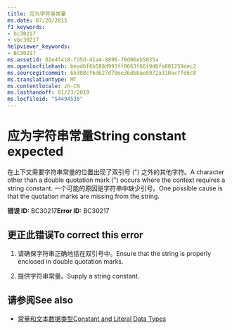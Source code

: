 ```yaml
---
title: 应为字符串常量
ms.date: 07/20/2015
f1_keywords:
- bc30217
- vbc30217
helpviewer_keywords:
- BC30217
ms.assetid: 02e4f418-fd5d-41a4-8896-70d06eb5035a
ms.openlocfilehash: bead6f6b588d993ff0663f66f9d6fa801259dec2
ms.sourcegitcommit: 6b308cf6d627d78ee36dbbae8972a310ac7fd6c8
ms.translationtype: MT
ms.contentlocale: zh-CN
ms.lasthandoff: 01/23/2019
ms.locfileid: "54494530"
---
```

# <a name="string-constant-expected"></a><span data-ttu-id="b2ab6-102">应为字符串常量</span><span class="sxs-lookup"><span data-stu-id="b2ab6-102">String constant expected</span></span>
<span data-ttu-id="b2ab6-103">在上下文需要字符串常量的位置出现了双引号 (") 之外的其他字符。</span><span class="sxs-lookup"><span data-stu-id="b2ab6-103">A character other than a double quotation mark (") occurs where the context requires a string constant.</span></span> <span data-ttu-id="b2ab6-104">一个可能的原因是字符串中缺少引号。</span><span class="sxs-lookup"><span data-stu-id="b2ab6-104">One possible cause is that the quotation marks are missing from the string.</span></span>  
  
 <span data-ttu-id="b2ab6-105">**错误 ID:** BC30217</span><span class="sxs-lookup"><span data-stu-id="b2ab6-105">**Error ID:** BC30217</span></span>  
  
## <a name="to-correct-this-error"></a><span data-ttu-id="b2ab6-106">更正此错误</span><span class="sxs-lookup"><span data-stu-id="b2ab6-106">To correct this error</span></span>  
  
1.  <span data-ttu-id="b2ab6-107">请确保字符串正确地括在双引号中。</span><span class="sxs-lookup"><span data-stu-id="b2ab6-107">Ensure that the string is properly enclosed in double quotation marks.</span></span>  
  
2.  <span data-ttu-id="b2ab6-108">提供字符串常量。</span><span class="sxs-lookup"><span data-stu-id="b2ab6-108">Supply a string constant.</span></span>  
  
## <a name="see-also"></a><span data-ttu-id="b2ab6-109">请参阅</span><span class="sxs-lookup"><span data-stu-id="b2ab6-109">See also</span></span>
- [<span data-ttu-id="b2ab6-110">常量和文本数据类型</span><span class="sxs-lookup"><span data-stu-id="b2ab6-110">Constant and Literal Data Types</span></span>](../../visual-basic/programming-guide/language-features/constants-enums/constant-and-literal-data-types.md)
